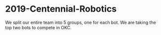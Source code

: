 # 2019-Centennial-Robotics
We split our entire team into 5 groups, one for each bot. We are taking the top two bots to compete in OKC.
